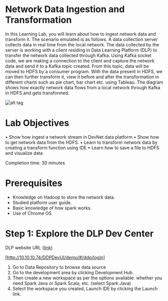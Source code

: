 # Network Data Ingestion and Transformation

In this Learning Lab, you will learn about how to ingest network data and transform it.  The scenario emulated is as follows.  A data collection server collects data in real time from the local network. The data collected by the server is working with a client residing in Data Learning Platform (DLP) to transfer the network data collected through Kafka. Using Kafka socket code, we are making a connection to the client and capture the network data and send it to a Kafka topic created. From this topic, data will be moved to HDFS by a consumer program. With the data present in HDFS, we can then further transform it, view it before and after the transformation in different charts such as pie chart, bar chart etc. using Tableau. The diagram shows how exactly network data flows from a local network through Kafka in HDFS and gets transformed.

![alt tag](https://github.com/CiscoDevNet/data-dev-learning-labs/blob/master/labs/net-data-ingest-trans/assets/images/flow1.png?raw=true)

# Lab Objectives

•	Show how ingest a network stream in DevNet data platform
•	Show how to get network data from the HDFS. 
•	Learn to transform network data by creating a transform function using IDE
•	Learn how to save a file to HDFS and visualize data

Completion time: 30 minutes

# Prerequisites

*	Knowledge on Hadoop to store the network data.
*	Studied platform user guide.
*	Basic knowledge of how spark works.
*	Use of Chrome OS

# Step 1: Explore the DLP Dev Center

DLP website URL ([link](https://developer.cisco.com/))

[http://10.10.10.74/DDPDevUI/demo/#/ddp/login]

1. Go to Data Repository to browse data source
1. Go to the development area by clicking Development Hub.
1. Then create a new workspace as per the options available. whether you need Spark Java or Spark Scala, etc. (select Spark Java)
1. Select the workspace you created, Launch IDE by clicking the Launch link.
